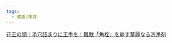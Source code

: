 ```yaml
---
tags:
  - 健康/美容
---
```

[花王の顔｜毛穴詰まりに王手を！難敵「角栓」を崩す華麗なる洗浄剤](https://www.kao.com/jp/kaonokao/dna/8_4/)

